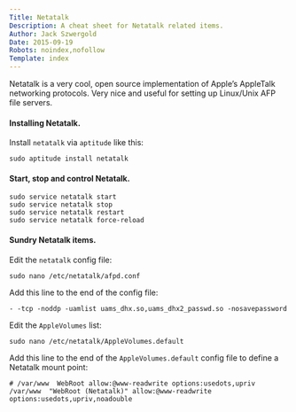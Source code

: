 ```yaml
---
Title: Netatalk
Description: A cheat sheet for Netatalk related items.
Author: Jack Szwergold
Date: 2015-09-19
Robots: noindex,nofollow
Template: index
---
```


Netatalk is a very cool, open source implementation of Apple’s AppleTalk networking protocols. Very nice and useful for setting up Linux/Unix AFP file servers.

#### Installing Netatalk.

Install `netatalk` via `aptitude` like this:

    sudo aptitude install netatalk

#### Start, stop and control Netatalk.

	sudo service netatalk start
	sudo service netatalk stop
	sudo service netatalk restart
	sudo service netatalk force-reload

#### Sundry Netatalk items.

Edit the `netatalk` config file:

	sudo nano /etc/netatalk/afpd.conf

Add this line to the end of the config file:

	- -tcp -noddp -uamlist uams_dhx.so,uams_dhx2_passwd.so -nosavepassword

Edit the `AppleVolumes` list:

    sudo nano /etc/netatalk/AppleVolumes.default

Add this line to the end of the `AppleVolumes.default` config file to define a Netatalk mount point:

	# /var/www  WebRoot allow:@www-readwrite options:usedots,upriv
	/var/www  "WebRoot (Netatalk)" allow:@www-readwrite options:usedots,upriv,noadouble
